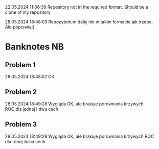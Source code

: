 22.05.2024 11:06:39
Repository not in the required format. Should be a clone of my repository

28.05.2024 18:48:03 
Repozytorium dalej nie w takim formacie jak trzeba. Ale poprawię:) 

# Banknotes NB

## Problem 1

28.05.2024 18:48:52 OK

## Problem 2

28.05.2024 18:49:28
Wygląda OK, ale brakuje porównania krzywych ROC,dla jednej i dwu cech. 

## Problem 3

28.05.2024 18:49:28
Wygląda OK, ale brakuje porównania krzywych ROC dla rónej ilości cech. 

